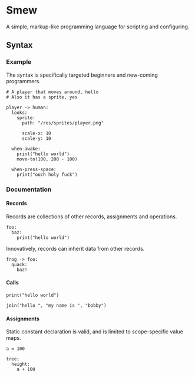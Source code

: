 # Smew

A simple, markup-like programming language for scripting and configuring.

## Syntax

### Example

The syntax is specifically targeted beginners and new-coming programmers.

```
# A player that moves around, hello
# Also it has a sprite, yes

player -> human:
  looks:
    sprite:
      path: "/res/sprites/player.png"

      scale-x: 10
      scale-y: 10

  when-awake:
    print("hello world")
    move-to(100, 200 - 100)

  when-press-space:
    print("ouch holy fuck")
```

### Documentation

#### Records

Records are collections of other records, assignments and operations.

```
foo:
  baz:
    print("hello world")
```

Innovatively, records can inherit data from other records.

```
frog -> foo:
  quack:
    baz!
```

#### Calls

```
print("hello world")
```

```
join("hello ", "my name is ", "bobby")
```

#### Assignments

Static constant declaration is valid, and is limited to scope-specific value maps.

```
a = 100

tree:
  height:
    a + 100
```
